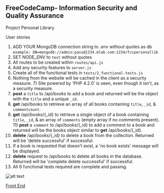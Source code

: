 **FreeCodeCamp**- Information Security and Quality Assurance
------

Project Personal Library

User stories

1) ADD YOUR MongoDB connection string to .env without quotes as db
    `example: DB=mongodb://admin:pass@1234.mlab.com:1234/fccpersonallib`
2) SET NODE_ENV to `test` without quotes
3) All routes to be created within `routes/api.js`
4) Add any security features to `server.js`
5) Create all of the functional tests in `tests/2_functional-tests.js`
6) Nothing from the website will be cached in the client as a security measure. 7) Site powered by 'PHP 4.2.0' is seen, even though it isn't, as a security measure.
8) **post** a `title` to /api/books to add a book and returned will be the object with the `title` and a unique `_id`.
9) **get** /api/books to retrieve an array of all books containing `title`, `_id`, & `commentcount`.
10) **get** /api/books/{_id} to retrieve a single object of a book containing `title`, `_id`, & an array of `comments` (empty array if no comments present). 11) **post** a `comment` to /api/books/{_id} to add a comment to a book and returned will be the books object similar to **get** /api/books/{_id}.
12) **delete** /api/books/{_id} to delete a book from the collection. Returned will be 'delete successful' if successful.
13) If a book is requested that doesn't exist, a 'no book exists' message will be displayed.
14) **delete** request to /api/books to delete all books in the database. Returned will be 'complete delete successful' if successful.
15) All 6 functional tests required are complete and passing.

![alt text](https://cdn.gomix.com/d7932c52-287f-4dae-b175-631fef453000%2FScreen%20Shot%202016-12-16%20at%201.35.56%20AM.png "")

[Front End](https://sunset-account.glitch.me/)
